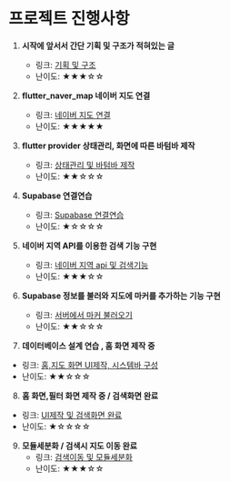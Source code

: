 # 프로젝트 진행사항

1. **시작에 앞서서 간단 기획 및 구조가 적혀있는 글**
   - 링크: [기획 및 구조](https://game-chanda.tistory.com/174)
   - 난이도: ★★★☆☆

2. **flutter_naver_map 네이버 지도 연결**
   - 링크: [네이버 지도 연결](https://game-chanda.tistory.com/175)
   - 난이도: ★★★★★

3. **flutter provider 상태관리, 화면에 따른 바텀바 제작**
   - 링크: [상태관리 및 바텀바 제작](https://game-chanda.tistory.com/176)
   - 난이도: ★★☆☆☆

4. **Supabase 연결연습**
   - 링크: [Supabase 연결연습](https://game-chanda.tistory.com/177)
   - 난이도: ★☆☆☆☆

5. **네이버 지역 API를 이용한 검색 기능 구현**
   - 링크: [네이버 지역 api 및 검색기능](https://game-chanda.tistory.com/178)
   - 난이도: ★★★☆☆

6. **Supabase 정보를 불러와 지도에 마커를 추가하는 기능 구현**
   - 링크: [서버에서 마커 불러오기](https://game-chanda.tistory.com/179)
   - 난이도: ★★☆☆☆

7.  **데이터베이스 설계 연습 , 홈 화면 제작 중**
   - 링크: [홈,지도 화면 UI제작, 시스템바 구성](https://game-chanda.tistory.com/180)
   - 난이도: ★★☆☆☆

8.  **홈 화면,필터 화면 제작 중 / 검색화면 완료**
   - 링크: [UI제작 및 검색화면 완료](https://game-chanda.tistory.com/181)
   - 난이도: ★☆☆☆☆

9. **모듈세분화 / 검색시 지도 이동 완료**
   - 링크: [검색이동 및 모듈세분화](https://game-chanda.tistory.com/182)
   - 난이도: ★★★☆☆

